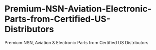 # Premium-NSN-Aviation-Electronic-Parts-from-Certified-US-Distributors
Premium NSN, Aviation &amp; Electronic Parts from Certified US Distributors
